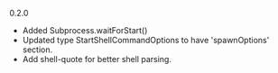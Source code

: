 
0.2.0
 - Added Subprocess.waitForStart()
 - Updated type StartShellCommandOptions to have 'spawnOptions' section.
 - Add shell-quote for better shell parsing.
